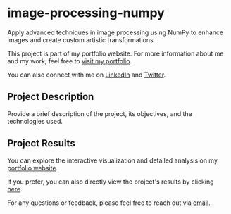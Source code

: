 # image-processing-numpy
Apply advanced techniques in image processing using NumPy to enhance images and create custom artistic transformations.

This project is part of my portfolio website. For more information about me and my work, feel free to [visit my portfolio](https://www.zeed-almelhem.com).

You can also connect with me on [LinkedIn](https://www.linkedin.com/in/yourname/) and [Twitter](https://www.twitter.com/yourhandle/).

## Project Description

Provide a brief description of the project, its objectives, and the technologies used.

## Project Results

You can explore the interactive visualization and detailed analysis on my [portfolio website](https://www.yourportfolio.com/project-page).

If you prefer, you can also directly view the project's results by clicking [here](link-to-your-html-file.html).

For any questions or feedback, please feel free to reach out via [email](mailto:youremail@example.com).
